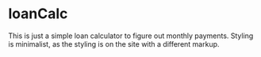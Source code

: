 # loanCalc
This is just a simple loan calculator to figure out monthly payments.
Styling is minimalist, as the styling is on the site with a different markup.